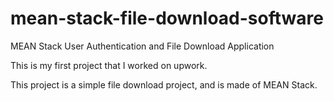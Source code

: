 # mean-stack-file-download-software

MEAN Stack User Authentication and File Download Application

This is my first project that I worked on upwork.

This project is a simple file download project, and is made of MEAN Stack.
